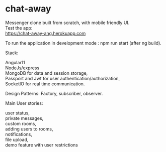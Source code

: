 # chat-away

Messenger clone built from scratch, with mobile friendly UI.  
Test the app:  
https://chat-away-ang.herokuapp.com  

To run the application in development mode : npm run start (after ng build).

Stack:

Angular11  
NodeJs/express  
MongoDB for data and session storage,  
Passport and Jwt for user authentication/authorization,  
SocketIO for real time communication.  

Design Patterns:
Factory, subscriber, observer.

Main User stories:

user status,  
private messages,   
custom rooms,  
adding users to rooms,  
notifications,  
file upload,  
demo feature with user restrictions  

